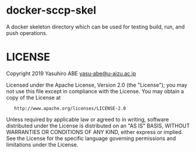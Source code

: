 # docker-sccp-skel
A docker skeleton directory which can be used for testing build, run, and push operations.

# LICENSE

   Copyright 2019 Yasuhiro ABE <yasu-abe@u-aizu.ac.jp>

   Licensed under the Apache License, Version 2.0 (the "License");
   you may not use this file except in compliance with the License.
   You may obtain a copy of the License at

       http://www.apache.org/licenses/LICENSE-2.0

   Unless required by applicable law or agreed to in writing, software
   distributed under the License is distributed on an "AS IS" BASIS,
   WITHOUT WARRANTIES OR CONDITIONS OF ANY KIND, either express or implied.
   See the License for the specific language governing permissions and
   limitations under the License.

